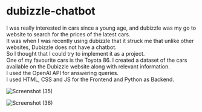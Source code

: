 # dubizzle-chatbot
I was really interested in cars since a young age, and dubizzle was my go to website to search for the prices of the latest cars.  
It was when I was recently using dubizzle that it struck me that unlike other websites, Dubizzle does not have a chatbot.  
So I thought that I could try to implement it as a project.  
One of my favourite cars is the Toyota 86. I created a dataset of the cars available on the Dubizzle website along with relevant information.  
I used the OpenAI API for answering queries.  
I used HTML, CSS and JS for the Frontend and Python as Backend.  
  
![Screenshot (35)](https://github.com/ionjestin/dubizzle-chatbot/assets/67427376/3705b262-ac21-4a3f-bda5-a37f55f43689)  

![Screenshot (36)](https://github.com/ionjestin/dubizzle-chatbot/assets/67427376/d8f23eaa-5022-4998-881d-fcc4fc61d638)  
